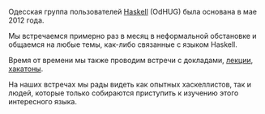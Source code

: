 Одесская группа пользователей [Haskell](http://www.haskell.org/) (OdHUG) была
основана в мае 2012 года.

Мы встречаемся примерно раз в месяц в неформальной обстановке и общаемся на
любые темы, как-либо связанные с языком Haskell.

Время от времени мы также проводим встречи с докладами, [лекции][lectures],
[хакатоны][odhac].

[lectures]: http://ro-che.info/haskell/
[odhac]: http://www.haskell.org/haskellwiki/OdHac

На наших встречах мы рады видеть как опытных хаскеллистов, так и людей, которые
только собираются приступить к изучению этого интересного языка.
